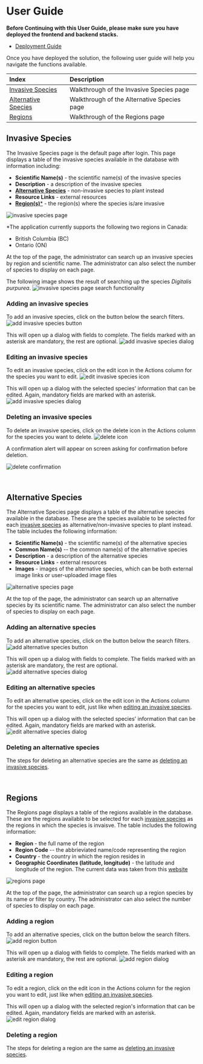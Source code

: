 # User Guide

**Before Continuing with this User Guide, please make sure you have deployed the frontend and backend stacks.**

- [Deployment Guide](./DeploymentGuide.md)

Once you have deployed the solution, the following user guide will help you navigate the functions available.

| Index                              | Description                                                |
| :--------------------------------- | :----------------------------------------------------------|
| [Invasive Species](#invasive-species) | Walkthrough of the Invasive Species page   |
| [Alternative Species](#alternative-species) | Walkthrough of the Alternative Species page   |
| [Regions](#regions)  | Walkthrough of the Regions page |


## Invasive Species
The Invasive Species page is the default page after login. This page displays a table of the invasive species available in the database with information including:

- **Scientific Name(s)** - the scientific name(s) of the invasive species
- **Description** - a description of the invasive species
- [**Alternative Species**](#alternative-species) - non-invasive species to plant instead
- **Resource Links** - external resources
- [**Region(s)***](#regions)   - the region(s) where the species is/are invasive

![invasive species page](./images/invasive/invasive_species_page.png)

*The application currently supports the following two regions in Canada:
- British Columbia (BC)
- Ontario (ON)
  
At the top of the page, the administrator can search up an invasive species by region and scientific name. The administrator can also select the number of species to display on each page. 

The following image shows the result of searching up the species *Digitalis purpurea*. 
![invasive species page search functionality](./images/invasive/invasive_species_search.png)

### Adding an invasive species
To add an invasive species, click on the button below the search filters. 
![add invasive species button](./images/invasive/add_button.png)

This will open up a dialog with fields to complete. The fields marked with an asterisk are mandatory, the rest are optional. 
![add invasive species dialog](./images/invasive/add_invasive_species_dialog.png)

### Editing an invasive species
To edit an invasive species, click on the edit icon in the Actions column for the species you want to edit. 
![edit invasive species icon](./images/invasive/edit.png)


This will open up a dialog with the selected species' information that can be edited. Again, mandatory fields are marked with an asterisk.
![add invasive species dialog](./images/invasive/edit_invasive_species_dialog.png)


### Deleting an invasive species
To delete an invasive species, click on the delete icon in the Actions column for the species you want to delete. 
![delete icon](./images/invasive/delete.png)


A confirmation alert will appear on screen asking for confirmation before deletion.

![delete confirmation](./images/invasive/confirm_delete_alert.png)

<br>

## Alternative Species
The Alternative Species page displays a table of the alternative species available in the database. These are the species available to be selected for each [invasive species](#invasive-species) as alternative/non-invasive species to plant instead. The table includes the following information:

- **Scientific Name(s)** - the scientific name(s) of the alternative species
- **Common Name(s)** -- the common name(s) of the alternative species
- **Description** - a description of the alternative species
- **Resource Links** - external resources
- **Images** - images of the alternative species, which can be both external image links or user-uploaded image files

![alternative species page](./images/alternative/alternative_species_page.png)


At the top of the page, the administrator can search up an alternative species by its scientific name. The administrator can also select the number of species to display on each page. 


### Adding an alternative species
To add an alternative species, click on the button below the search filters. 
![add alternative species button](./images/alternative/add_alternative_button.png)

This will open up a dialog with fields to complete. The fields marked with an asterisk are mandatory, the rest are optional. 
![add alternative species dialog](./images/alternative/add_alternative_dialog.png)

### Editing an alternative species
To edit an alternative species, click on the edit icon in the Actions column for the species you want to edit, just like when [editing an invasive species](#editing-an-invasive-species).


This will open up a dialog with the selected species' information that can be edited. Again, mandatory fields are marked with an asterisk.
![edit alternative species dialog](./images/alternative/edit_alternative_dialog.png)


### Deleting an alternative species
The steps for deleting an alternative species are the same as [deleting an invasive species](#deleting-an-invasive-species). 

<br>

## Regions
The Regions page displays a table of the regions available in the database. These are the regions available to be selected for each [invasive species](#invasive-species) as the regions in which the species is invaisve. The table includes the following information:

- **Region** - the full name of the region
- **Region Code** -- the abbrieviated name/code representing the region
- **Country** - the country in which the region resides in
- **Geographic Coordinates (latitude, longitude)** - the latitude and longitude of the region. The current data was taken from this [website](https://www.latlong.net/category/provinces-40-60.html)

![regions page](./images/regions/region_page.png)


At the top of the page, the administrator can search up a region species by its name or filter by country. The administrator can also select the number of species to display on each page. 


### Adding a region
To add an alternative species, click on the button below the search filters. 
![add region button](./images/regions/add_region_button.png)

This will open up a dialog with fields to complete. The fields marked with an asterisk are mandatory, the rest are optional. 
![add region dialog](./images/regions/add_region_dialog.png)

### Editing a region
To edit a region, click on the edit icon in the Actions column for the region you want to edit, just like when [editing an invasive species](#editing-an-invasive-species).


This will open up a dialog with the selected region's information that can be edited. Again, mandatory fields are marked with an asterisk. 
![edit region dialog](./images/regions/edit_region_dialog.png)


### Deleting a region
The steps for deleting a region are the same as [deleting an invasive species](#deleting-an-invasive-species). 